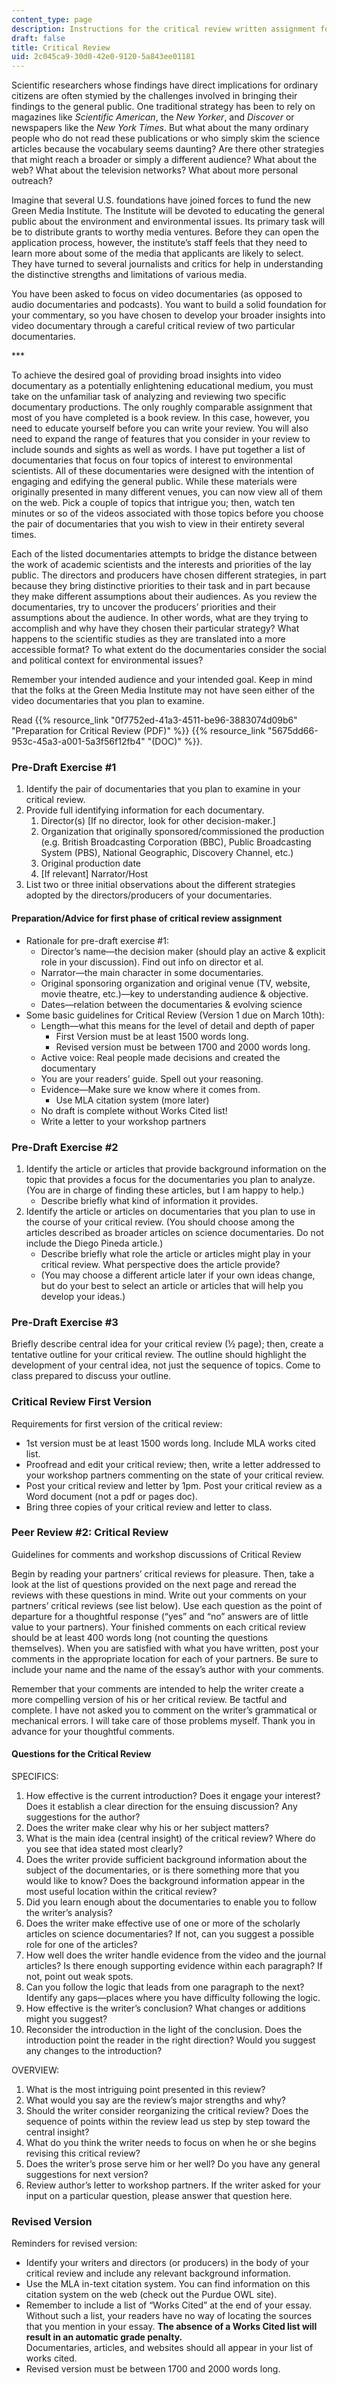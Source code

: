 ```yaml
---
content_type: page
description: Instructions for the critical review written assignment for 21W.036.
draft: false
title: Critical Review
uid: 2c045ca9-30d0-42e0-9120-5a843ee01181
---
```

Scientific researchers whose findings have direct implications for ordinary citizens are often stymied by the challenges involved in bringing their findings to the general public. One traditional strategy has been to rely on magazines like *Scientific American*, the *New Yorker*, and *Discover* or newspapers like the *New York Times*. But what about the many ordinary people who do not read these publications or who simply skim the science articles because the vocabulary seems daunting? Are there other strategies that might reach a broader or simply a different audience? What about the web? What about the television networks? What about more personal outreach?

Imagine that several U.S. foundations have joined forces to fund the new Green Media Institute. The Institute will be devoted to educating the general public about the environment and environmental issues. Its primary task will be to distribute grants to worthy media ventures. Before they can open the application process, however, the institute’s staff feels that they need to learn more about some of the media that applicants are likely to select. They have turned to several journalists and critics for help in understanding the distinctive strengths and limitations of various media.

You have been asked to focus on video documentaries (as opposed to audio documentaries and podcasts). You want to build a solid foundation for your commentary, so you have chosen to develop your broader insights into video documentary through a careful critical review of two particular documentaries.

\*\*\*

To achieve the desired goal of providing broad insights into video documentary as a potentially enlightening educational medium, you must take on the unfamiliar task of analyzing and reviewing two specific documentary productions. The only roughly comparable assignment that most of you have completed is a book review. In this case, however, you need to educate yourself before you can write your review. You will also need to expand the range of features that you consider in your review to include sounds and sights as well as words. I have put together a list of documentaries that focus on four topics of interest to environmental scientists. All of these documentaries were designed with the intention of engaging and edifying the general public. While these materials were originally presented in many different venues, you can now view all of them on the web. Pick a couple of topics that intrigue you; then, watch ten minutes or so of the videos associated with those topics before you choose the pair of documentaries that you wish to view in their entirety several times.

Each of the listed documentaries attempts to bridge the distance between the work of academic scientists and the interests and priorities of the lay public. The directors and producers have chosen different strategies, in part because they bring distinctive priorities to their task and in part because they make different assumptions about their audiences. As you review the documentaries, try to uncover the producers’ priorities and their assumptions about the audience. In other words, what are they trying to accomplish and why have they chosen their particular strategy? What happens to the scientific studies as they are translated into a more accessible format? To what extent do the documentaries consider the social and political context for environmental issues?

Remember your intended audience and your intended goal. Keep in mind that the folks at the Green Media Institute may not have seen either of the video documentaries that you plan to examine.

Read {{% resource_link "0f7752ed-41a3-4511-be96-3883074d09b6" "Preparation for Critical Review (PDF)" %}} {{% resource_link "5675dd66-953c-45a3-a001-5a3f56f12fb4" "(DOC)" %}}.

### Pre-Draft Exercise #1

1. Identify the pair of documentaries that you plan to examine in your critical review.
2. Provide full identifying information for each documentary.
    1. Director(s) \[If no director, look for other decision-maker.\]
    2. Organization that originally sponsored/commissioned the production (e.g. British Broadcasting Corporation (BBC), Public Broadcasting System (PBS), National Geographic, Discovery Channel, etc.)
    3. Original production date
    4. \[If relevant\] Narrator/Host
3. List two or three initial observations about the different strategies adopted by the directors/producers of your documentaries.

#### Preparation/Advice for first phase of critical review assignment

- Rationale for pre-draft exercise #1:
    - Director’s name—the decision maker (should play an active & explicit role in your discussion). Find out info on director et al.
    - Narrator—the main character in some documentaries.
    - Original sponsoring organization and original venue (TV, website, movie theatre, etc.)—key to understanding audience & objective.
    - Dates—relation between the documentaries & evolving science
- Some basic guidelines for Critical Review (Version 1 due on March 10th):
    - Length—what this means for the level of detail and depth of paper
        - First Version must be at least 1500 words long.
        - Revised version must be between 1700 and 2000 words long.
    - Active voice: Real people made decisions and created the documentary
    - You are your readers’ guide. Spell out your reasoning.
    - Evidence—Make sure we know where it comes from.
        - Use MLA citation system (more later)
    - No draft is complete without Works Cited list!
    - Write a letter to your workshop partners

### Pre-Draft Exercise #2

1. Identify the article or articles that provide background information on the topic that provides a focus for the documentaries you plan to analyze. (You are in charge of finding these articles, but I am happy to help.)
    - Describe briefly what kind of information it provides.
2. Identify the article or articles on documentaries that you plan to use in the course of your critical review. (You should choose among the articles described as broader articles on science documentaries. Do not include the Diego Pineda article.)
    - Describe briefly what role the article or articles might play in your critical review. What perspective does the article provide?
    - (You may choose a different article later if your own ideas change, but do your best to select an article or articles that will help you develop your ideas.)

### Pre-Draft Exercise #3

Briefly describe central idea for your critical review (½ page); then, create a tentative outline for your critical review. The outline should highlight the development of your central idea, not just the sequence of topics. Come to class prepared to discuss your outline.

### Critical Review First Version

Requirements for first version of the critical review:

- 1st version must be at least 1500 words long. Include MLA works cited list.
- Proofread and edit your critical review; then, write a letter addressed to your workshop partners commenting on the state of your critical review.
- Post your critical review and letter by 1pm. Post your critical review as a Word document (not a pdf or pages doc).
- Bring three copies of your critical review and letter to class.

### Peer Review #2: Critical Review

Guidelines for comments and workshop discussions of Critical Review

Begin by reading your partners’ critical reviews for pleasure. Then, take a look at the list of questions provided on the next page and reread the reviews with these questions in mind. Write out your comments on your partners’ critical reviews (see list below). Use each question as the point of departure for a thoughtful response (“yes” and “no” answers are of little value to your partners). Your finished comments on each critical review should be at least 400 words long (not counting the questions themselves). When you are satisfied with what you have written, post your comments in the appropriate location for each of your partners. Be sure to include your name and the name of the essay’s author with your comments.

Remember that your comments are intended to help the writer create a more compelling version of his or her critical review. Be tactful and complete. I have not asked you to comment on the writer’s grammatical or mechanical errors. I will take care of those problems myself. Thank you in advance for your thoughtful comments.

#### Questions for the Critical Review

SPECIFICS:

1. How effective is the current introduction? Does it engage your interest? Does it establish a clear direction for the ensuing discussion? Any suggestions for the author?
2. Does the writer make clear why his or her subject matters?
3. What is the main idea (central insight) of the critical review? Where do you see that idea stated most clearly?
4. Does the writer provide sufficient background information about the subject of the documentaries, or is there something more that you would like to know? Does the background information appear in the most useful location within the critical review?
5. Did you learn enough about the documentaries to enable you to follow the writer’s analysis?
6. Does the writer make effective use of one or more of the scholarly articles on science documentaries? If not, can you suggest a possible role for one of the articles?
7. How well does the writer handle evidence from the video and the journal articles? Is there enough supporting evidence within each paragraph? If not, point out weak spots.
8. Can you follow the logic that leads from one paragraph to the next? Identify any gaps—places where you have difficulty following the logic.
9. How effective is the writer’s conclusion? What changes or additions might you suggest?
10. Reconsider the introduction in the light of the conclusion. Does the introduction point the reader in the right direction? Would you suggest any changes to the introduction?

OVERVIEW:

1. What is the most intriguing point presented in this review?
2. What would you say are the review’s major strengths and why?
3. Should the writer consider reorganizing the critical review? Does the sequence of points within the review lead us step by step toward the central insight?
4. What do you think the writer needs to focus on when he or she begins revising this critical review?
5. Does the writer’s prose serve him or her well? Do you have any general suggestions for next version?
6. Review author’s letter to workshop partners. If the writer asked for your input on a particular question, please answer that question here.

### Revised Version

Reminders for revised version:

- Identify your writers and directors (or producers) in the body of your critical review and include any relevant background information.
- Use the MLA in-text citation system. You can find information on this citation system on the web (check out the Purdue OWL site).
- Remember to include a list of “Works Cited” at the end of your essay. Without such a list, your readers have no way of locating the sources that you mention in your essay. **The absence of a Works Cited list will result in an automatic grade penalty.**  
    Documentaries, articles, and websites should all appear in your list of works cited.
- Revised version must be between 1700 and 2000 words long.